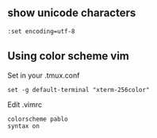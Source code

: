 ## show unicode characters 
 
 ```bash
:set encoding=utf-8
```

## Using color scheme vim

Set in your .tmux.conf

```
set -g default-terminal "xterm-256color"
```

Edit .vimrc

```
colorscheme pablo
syntax on

```
